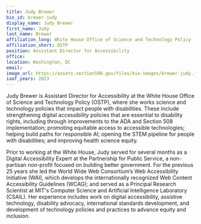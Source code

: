 ```yaml
---
title: Judy Brewer
bio_id: brewer-judy
display_name: Judy Brewer
first_name: Judy
last_name: Brewer
affiliation_long: White House Office of Science and Technology Policy (OSTP)
affiliation_short: OSTP
position: Assistant Director for Accessibility
office: 
location: Washington, DC
email: 
image_url: https://assets.section508.gov/files/bio-images/brewer-judy.jpg
iaaf_years: 2023
---
```

Judy Brewer is Assistant Director for Accessibility at the White House Office of Science and Technology Policy (OSTP), where she works science and technology policies that impact people with disabilities. These include strengthening digital accessibility policies that are essential to disability rights, including through improvements to the ADA and Section 508 implementation; promoting equitable access to accessible technologies; helping build paths for responsible AI; opening the STEM pipeline for people with disabilities; and improving health science equity.

Prior to working at the White House, Judy served for several months as a Digital Accessibility Expert at the Partnership for Public Service, a non-partisan non-profit focused on building better government. For the previous 25 years she led the World Wide Web Consortium’s Web Accessibility Initiative (WAI), which develops the internationally recognized Web Content Accessibility Guidelines (WCAG); and served as a Principal Research Scientist at MIT's Computer Science and Artificial Intelligence Laboratory (CSAIL). Her experience includes work on digital accessibility, assistive technology, disability advocacy, international standards development, and development of technology policies and practices to advance equity and inclusion.

 